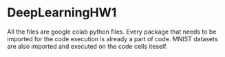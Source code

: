 # DeepLearningHW1

All the files are google colab python files. Every package that needs to be imported for the code execution is already a part of code. 
MNIST datasets are also imported and executed on the code cells iteself.
